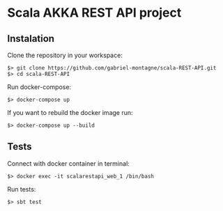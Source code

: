 # Scala AKKA REST API project

## Instalation

Clone the repository in your workspace:
    
    $> git clone https://github.com/gabriel-montagne/scala-REST-API.git
    $> cd scala-REST-API
    
Run docker-compose:

    $> docker-compose up

If you want to rebuild the docker image run:

    $> docker-compose up --build
    
## Tests

Connect with docker container in terminal:

    $> docker exec -it scalarestapi_web_1 /bin/bash
    
Run tests:

    $> sbt test